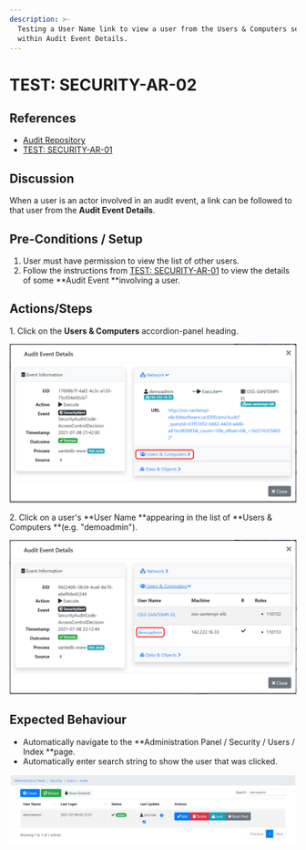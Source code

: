 ```yaml
---
description: >-
  Testing a User Name link to view a user from the Users & Computers section
  within Audit Event Details.
---
```


# TEST: SECURITY-AR-02

## References

* [Audit Repository](../../../../../../operations/system-administration/security-administration/audit-repository.md)
* [TEST: SECURITY-AR-01](test-security-ar-01.md)

## Discussion

When a user is an actor involved in an audit event, a link can be followed to that user from the **Audit Event Details**.

## Pre-Conditions / Setup

1. User must have permission to view the list of other users.
2. Follow the instructions from [TEST: SECURITY-AR-01](test-security-ar-01.md) to view the details of some **Audit Event **involving a user.

## Actions/Steps

1\. Click on the **Users & Computers** accordion-panel heading.

![](<../../../../../../.gitbook/assets/image (371).png>)

2\. Click on a user's **User Name **appearing in the list of **Users & Computers **(e.g. "demoadmin").

![](<../../../../../../.gitbook/assets/image (358).png>)

## Expected Behaviour

* Automatically navigate to the **Administration Panel / Security / Users / Index **page.
* Automatically enter search string to show the user that was clicked.

![](<../../../../../../.gitbook/assets/image (354).png>)
